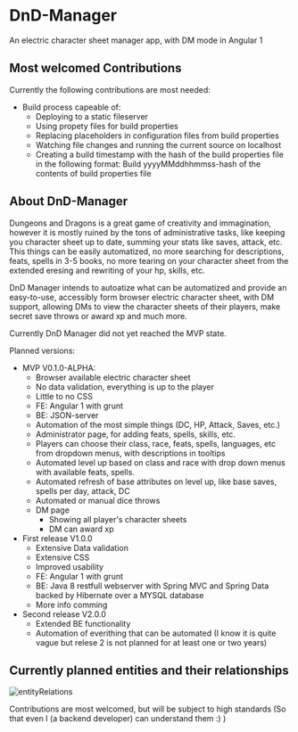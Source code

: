 # DnD-Manager

An electric character sheet manager app, with DM mode in Angular 1

## Most welcomed Contributions

Currently the following contributions are most needed:
* Build process capeable of:
  * Deploying to a static fileserver
  * Using propety files for build properties
  * Replacing placeholders in configuration files from build properties
  * Watching file changes and running the current source on localhost
  * Creating a build timestamp with the hash of the build properties file in the following format: Build yyyyMMddhhmmss-hash of the contents of build properties file
  
## About DnD-Manager

Dungeons and Dragons is a great game of creativity and immagination, however it is mostly ruined by the tons of administrative tasks, like keeping you character sheet up to date, summing your stats like saves, attack, etc.
This things can be easily automatized, no more searching for descriptions, feats, spells in 3-5 books, no more tearing on your character sheet from the extended eresing and rewriting of your hp, skills, etc.

DnD Manager intends to autoatize what can be automatized and provide an easy-to-use, accessibly form browser electric character sheet, with DM support, allowing DMs to view the character sheets of their players, make secret save throws or award xp and much more.

Currently DnD Manager did not yet reached the MVP state. 

Planned versions:
* MVP V0.1.0-ALPHA:
  * Browser available electric character sheet
  * No data validation, everything is up to the player
  * Little to no CSS
  * FE: Angular 1 with grunt
  * BE: JSON-server
  * Automation of the most simple things (DC, HP, Attack, Saves, etc.)
  * Administrator page, for adding feats, spells, skills, etc.
  * Players can choose their class, race, feats, spells, languages, etc from dropdown menus, with descriptions in tooltips
  * Automated level up based on class and race with drop down menus with available feats, spells.
  * Automated refresh of base attributes on level up, like base saves, spells per day, attack, DC
  * Automated or manual dice throws
  * DM page
    * Showing all player's character sheets
    * DM can award xp
* First release V1.0.0
  * Extensive Data validation
  * Extensive CSS
  * Improved usability
  * FE: Angular 1 with grunt
  * BE: Java 8 restfull webserver with Spring MVC and Spring Data backed by Hibernate over a MYSQL database
  * More info comming
* Second release V2.0.0
  * Extended BE functionality
  * Automation of everithing that can be automated (I know it is quite vague but relese 2 is not planned for at least one or two years)

## Currently planned entities and their relationships

![entityRelations](https://github.com/egyketted/DnD-Manager/blob/master/entityRelationDiagram.jpg)

Contributions are most welcomed, but will be subject to high standards (So that even I (a backend developer) can understand them :) )
